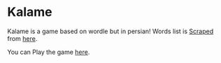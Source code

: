 # Kalame
Kalame is a game based on wordle but in persian!
Words list is [Scraped](https://github.com/Sezar-SZ/scrape-persian-letters) from [here](http://khodam.altervista.org/%D9%84%DB%8C%D8%B3%D8%AA-%D9%87%D9%85%D9%87-%DA%A9%D9%84%D9%85%D8%A7%D8%AA-%D9%81%D8%A7%D8%B1%D8%B3%DB%8C-%D9%85%D8%AC%D9%85%D9%88%D8%B9%D9%87-%DA%A9%D8%A7%D9%85%D9%84/).

You can Play the game [here](http://kalame.surge.sh/).
